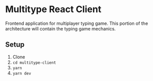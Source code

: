 # Multitype React Client

Frontend application for multiplayer typing game.
This portion of the architecture will contain the typing game mechanics.

## Setup

1. Clone
2. `cd multitype-client`
3. `yarn`
4. `yarn dev`
